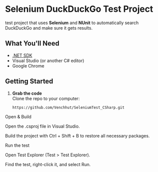 # Selenium DuckDuckGo Test Project

 test project that uses **Selenium** and **NUnit** to automatically search DuckDuckGo and make sure it gets results.

## What You'll Need
- [.NET SDK](https://dotnet.microsoft.com/en-us/download)
- Visual Studio (or another C# editor)
- Google Chrome

## Getting Started

1. **Grab the code**  
   Clone the repo to your computer:
   ```bash
   https://github.com/Venchhut/SeleniumTest_CSharp.git

Open & Build

Open the .csproj file in Visual Studio.

Build the project with Ctrl + Shift + B to restore all necessary packages.

Run the test

Open Test Explorer (Test > Test Explorer).

Find the test, right-click it, and select Run.
